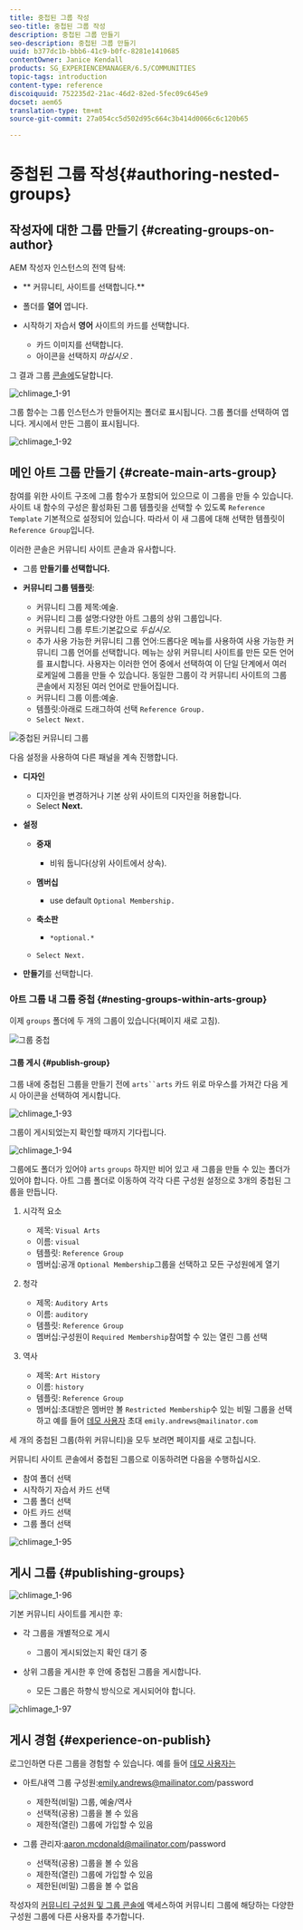 ```yaml
---
title: 중첩된 그룹 작성
seo-title: 중첩된 그룹 작성
description: 중첩된 그룹 만들기
seo-description: 중첩된 그룹 만들기
uuid: b377dc1b-bbb6-41c9-b0fc-8281e1410685
contentOwner: Janice Kendall
products: SG_EXPERIENCEMANAGER/6.5/COMMUNITIES
topic-tags: introduction
content-type: reference
discoiquuid: 752235d2-21ac-46d2-82ed-5fec09c645e9
docset: aem65
translation-type: tm+mt
source-git-commit: 27a054cc5d502d95c664c3b414d0066c6c120b65

---
```



# 중첩된 그룹 작성{#authoring-nested-groups}

## 작성자에 대한 그룹 만들기 {#creating-groups-on-author}

AEM 작성자 인스턴스의 전역 탐색:

* ** 커뮤니티, 사이트를 선택합니다.**
* 폴더를 **열어** 엽니다.
* 시작하기 자습서 **영어** 사이트의 카드를 선택합니다.

   * 카드 이미지를 선택합니다.
   * 아이콘을 선택하지 *마십시오* .

그 결과 그룹 [콘솔에](/help/communities/groups.md)도달합니다.

![chlimage_1-91](assets/chlimage_1-91.png)

그룹 함수는 그룹 인스턴스가 만들어지는 폴더로 표시됩니다. 그룹 폴더를 선택하여 엽니다. 게시에서 만든 그룹이 표시됩니다.

![chlimage_1-92](assets/chlimage_1-92.png)

## 메인 아트 그룹 만들기 {#create-main-arts-group}

참여를 위한 사이트 구조에 그룹 함수가 포함되어 있으므로 이 그룹을 만들 수 있습니다. 사이트 내 함수의 구성은 활성화된 그룹 템플릿을 선택할 수 있도록 `Reference Template` 기본적으로 설정되어 있습니다. 따라서 이 새 그룹에 대해 선택한 템플릿이 `Reference Group`입니다.

이러한 콘솔은 커뮤니티 사이트 콘솔과 유사합니다.

* 그룹 **만들기를 선택합니다.**
* **커뮤니티 그룹 템플릿**:

   * 커뮤니티 그룹 제목:예술.
   * 커뮤니티 그룹 설명:다양한 아트 그룹의 상위 그룹입니다.
   * 커뮤니티 그룹 루트:기본값으로 *두십시오.*
   * 추가 사용 가능한 커뮤니티 그룹 언어:드롭다운 메뉴를 사용하여 사용 가능한 커뮤니티 그룹 언어를 선택합니다. 메뉴는 상위 커뮤니티 사이트를 만든 모든 언어를 표시합니다. 사용자는 이러한 언어 중에서 선택하여 이 단일 단계에서 여러 로케일에 그룹을 만들 수 있습니다. 동일한 그룹이 각 커뮤니티 사이트의 그룹 콘솔에서 지정된 여러 언어로 만들어집니다.
   * 커뮤니티 그룹 이름:예술.
   * 템플릿:아래로 드래그하여 선택 `Reference Group.`
   * `Select Next.`

![중첩된 커뮤니티 그룹](assets/parent-to-nestedgroup.png)

다음 설정을 사용하여 다른 패널을 계속 진행합니다.

* **디자인**

   * 디자인을 변경하거나 기본 상위 사이트의 디자인을 허용합니다.
   * Select **Next.**

* **설정**

   * **중재**

      * 비워 둡니다(상위 사이트에서 상속).
   * **멤버십**

      * use default `Optional Membership.`
   * **축소판**

      * `*optional.*`
   * `Select Next.`




* **만들기**&#x200B;를 선택합니다.

### 아트 그룹 내 그룹 중첩 {#nesting-groups-within-arts-group}

이제 `groups` 폴더에 두 개의 그룹이 있습니다(페이지 새로 고침).

![그룹 중첩](assets/create-community-group.png)

#### 그룹 게시 {#publish-group}

그룹 내에 중첩된 그룹을 만들기 전에 `arts``arts` 카드 위로 마우스를 가져간 다음 게시 아이콘을 선택하여 게시합니다.

![chlimage_1-93](assets/chlimage_1-93.png)

그룹이 게시되었는지 확인할 때까지 기다립니다.

![chlimage_1-94](assets/chlimage_1-94.png)

그룹에도 폴더가 있어야 `arts` `groups` 하지만 비어 있고 새 그룹을 만들 수 있는 폴더가 있어야 합니다. 아트 그룹 폴더로 이동하여 각각 다른 구성원 설정으로 3개의 중첩된 그룹을 만듭니다.

1. 시각적 요소

   * 제목: `Visual Arts`
   * 이름: `visual`
   * 템플릿: `Reference Group`
   * 멤버십:공개 `Optional Membership`그룹을 선택하고 모든 구성원에게 열기

1. 청각

   * 제목: `Auditory Arts`
   * 이름: `auditory`
   * 템플릿: `Reference Group`
   * 멤버십:구성원이 `Required Membership`참여할 수 있는 열린 그룹 선택

1. 역사

   * 제목: `Art History`
   * 이름: `history`
   * 템플릿: `Reference Group`
   * 멤버십:초대받은 멤버만 볼 `Restricted Membership`수 있는 비밀 그룹을 선택하고 예를 들어 [데모 사용자](/help/communities/tutorials.md#demo-users) 초대 `emily.andrews@mailinator.com`

세 개의 중첩된 그룹(하위 커뮤니티)을 모두 보려면 페이지를 새로 고칩니다.

커뮤니티 사이트 콘솔에서 중첩된 그룹으로 이동하려면 다음을 수행하십시오.

* 참여 폴더 선택
* 시작하기 자습서 카드 선택
* 그룹 폴더 선택
* 아트 카드 선택
* 그룹 폴더 선택

![chlimage_1-95](assets/chlimage_1-95.png)

## 게시 그룹 {#publishing-groups}

![chlimage_1-96](assets/chlimage_1-96.png)

기본 커뮤니티 사이트를 게시한 후:

* 각 그룹을 개별적으로 게시

   * 그룹이 게시되었는지 확인 대기 중

* 상위 그룹을 게시한 후 안에 중첩된 그룹을 게시합니다.

   * 모든 그룹은 하향식 방식으로 게시되어야 합니다.

![chlimage_1-97](assets/chlimage_1-97.png)

## 게시 경험 {#experience-on-publish}

로그인하면 다른 그룹을 경험할 수 있습니다. 예를 들어 [데모 사용자는](/help/communities/tutorials.md#demo-users)

* 아트/내역 그룹 구성원:emily.andrews@mailinator.com/password

   * 제한적(비밀) 그룹, 예술/역사
   * 선택적(공용) 그룹을 볼 수 있음
   * 제한적(열린) 그룹에 가입할 수 있음

* 그룹 관리자:aaron.mcdonald@mailinator.com/password

   * 선택적(공용) 그룹을 볼 수 있음
   * 제한적(열린) 그룹에 가입할 수 있음
   * 제한된(비밀) 그룹을 볼 수 없음

작성자의 [커뮤니티 구성원 및 그룹 콘솔에](/help/communities/members.md) 액세스하여 커뮤니티 그룹에 해당하는 다양한 구성원 그룹에 다른 사용자를 추가합니다.

